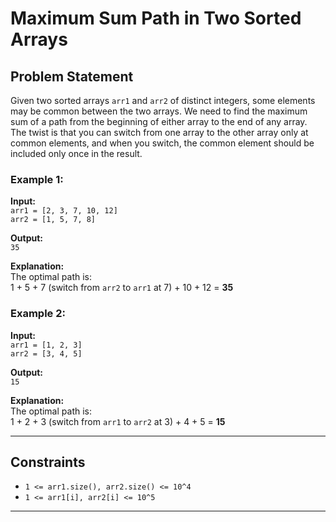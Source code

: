 # Maximum Sum Path in Two Sorted Arrays

## Problem Statement

Given two sorted arrays `arr1` and `arr2` of distinct integers, some elements may be common between the two arrays. We need to find the maximum sum of a path from the beginning of either array to the end of any array. The twist is that you can switch from one array to the other array only at common elements, and when you switch, the common element should be included only once in the result.

### Example 1:

**Input:**  
`arr1 = [2, 3, 7, 10, 12]`  
`arr2 = [1, 5, 7, 8]`

**Output:**  
`35`

**Explanation:**  
The optimal path is:  
1 + 5 + 7 (switch from `arr2` to `arr1` at 7) + 10 + 12 = **35**

### Example 2:

**Input:**  
`arr1 = [1, 2, 3]`  
`arr2 = [3, 4, 5]`

**Output:**  
`15`

**Explanation:**  
The optimal path is:  
1 + 2 + 3 (switch from `arr1` to `arr2` at 3) + 4 + 5 = **15**

---

## Constraints

- `1 <= arr1.size(), arr2.size() <= 10^4`
- `1 <= arr1[i], arr2[i] <= 10^5`

---